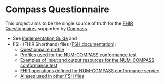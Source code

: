 # Compass Questionnaire

This project aims to be the single source of truth for the [FHIR Questionnaires](https://www.hl7.org/fhir/questionnaire.html) supported by [Compass](https://num-compass.science/de/).

* See [Implementation Guide](input/pagecontent/index.md) and
* FSH (FHIR Shorthand) files ([FSH documentation](https://build.fhir.org/ig/HL7/fhir-shorthand/)):
    * [Questionnaire profile](input/fsh/fhirquestionnaire.fsh)
    * [Profiles used for the NUM-COMPASS conformance test](input/fsh/conformance-test.fsh)
    * [Examples of input and output resources for the NUM-COMPASS conformance test](input/fsh/conformance-test-example-instances.fsh)
    * [FHIR operations defined for NUM-COMPASS conformance service](input/fsh/conformance-test-operation-definitions.fsh)
    * [Aliases used in other FSH files](input/fsh/aliases.fsh)
